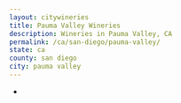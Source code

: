 ```yaml
---
layout: citywineries
title: Pauma Valley Wineries
description: Wineries in Pauma Valley, CA
permalink: /ca/san-diego/pauma-valley/
state: ca
county: san diego
city: pauma valley
---
```

-
